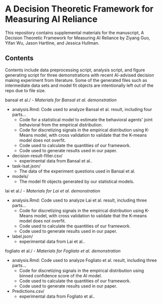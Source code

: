 # A Decision Theoretic Framework for Measuring AI Reliance

This repository contains supplemental materials for the manuscript, A Decision Theoretic Framework for Measuring AI Reliance by Ziyang Guo, Yifan Wu, Jason Hartline, and Jessica Hullman.

## Contents

Contents include data preprocessing script, analysis script, and figure generating script for three demonstrations with recent AI-advised decision making experiment from literature. Some of the generated files such as intermediate data sets and model fit objects are intentionally left out of the repo due to file size.


bansal et al./ - *Materials for Bansal et al. demonstration*
 - analysis.Rmd: Code used to analyze Bansal et al. result, including four parts...
   - Code for a statistical model to estimate the behavioral agents' joint behavioral from the empirical distribution.
   - Code for discretizing signals in the empirical distribution using K-Means model, with cross validation to validate that the K-means model does not overfit.
   - Code used to calculate the quantities of our framework.
   - Code used to generate results used in our paper.
 - decision-result-filter.csv/
   - experimental data from Bansal et al..
 - task-lsat.json/
   - The data of the experiment questions used in Bansal et al.
 - models/
   - The model fit objects generated by our statistical models.

lai et al./ - *Materials for Lai et al. demonstration*
 - analysis.Rmd: Code used to analyze Lai et al. result, including three parts...
   - Code for discretizing signals in the empirical distribution using K-Means model, with cross validation to validate that the K-means model does not overfit.
   - Code used to calculate the quantities of our framework.
   - Code used to generate results used in our paper.
 - label.json/
   - experimental data from Lai et al..

fogliato et al./ - *Materials for Fogliato et al. demonstration*
 - analysis.Rmd: Code used to analyze Fogliato et al. result, including three parts...
   - Code for discretizing signals in the empirical distribution using binned confidence score of the AI model.
   - Code used to calculate the quantities of our framework.
   - Code used to generate results used in our paper.
 - Predictions.csv/
   - experimental data from Fogliato et al..
